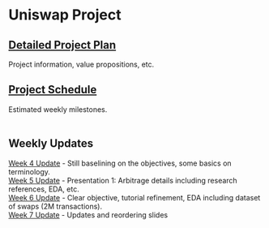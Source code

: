 # Uniswap Project

## [Detailed Project Plan](https://docs.google.com/document/d/1Oqdw755-bDg8vmPXqo-o7OxiThfNmEx8LH00WVWDaoU/edit?usp=sharing)<br>
Project information, value propositions, etc.

## [Project Schedule](https://docs.google.com/spreadsheets/d/1VNki3n7ZFB3otNgFqgAbgRNCWH6QF1p19KyGPDTUk-0/edit?usp=sharing)<br>
Estimated weekly milestones.
<br>
<br>
## Weekly Updates
[Week 4 Update](https://docs.google.com/presentation/d/1I4c74nZAT0lLQ7PlLA_nYih1yGYSzrGttBdHNvVxqa8/edit?usp=sharing) - Still baselining on the objectives, some basics on terminology.<br>
[Week 5 Update](https://docs.google.com/presentation/d/1zGBGNFSkEttiE3OEr7CQOEIr8wSVPhynn23S_Lwo5uY/edit?usp=sharing) - Presentation 1: Arbitrage details including research references, EDA, etc.<br>
[Week 6 Update](https://docs.google.com/presentation/d/1pYRLEQKx76R_Qkabx9OGdzJ1OIg-eKARIyjMd-pJwvg/edit?usp=sharing) - Clear objective, tutorial refinement, EDA including dataset of swaps (2M transactions).<br>
[Week 7 Update](https://docs.google.com/presentation/d/1-0u_ZmkhvCD1P24fWFkwsIZuPIBl_Wyn5EOvXjLAs20/edit?usp=sharing) - Updates and reordering slides